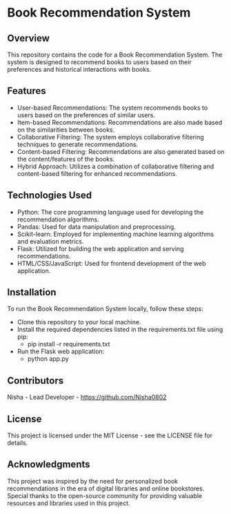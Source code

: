 # Book Recommendation System
## Overview
This repository contains the code for a Book Recommendation System. The system is designed to recommend books to users based on their preferences and historical interactions with books.

## Features
- User-based Recommendations: The system recommends books to users based on the preferences of similar users.
- Item-based Recommendations: Recommendations are also made based on the similarities between books.
- Collaborative Filtering: The system employs collaborative filtering techniques to generate recommendations.
- Content-based Filtering: Recommendations are also generated based on the content/features of the books.
- Hybrid Approach: Utilizes a combination of collaborative filtering and content-based filtering for enhanced recommendations.

## Technologies Used
- Python: The core programming language used for developing the recommendation algorithms.
- Pandas: Used for data manipulation and preprocessing.
- Scikit-learn: Employed for implementing machine learning algorithms and evaluation metrics.
- Flask: Utilized for building the web application and serving recommendations.
- HTML/CSS/JavaScript: Used for frontend development of the web application.

## Installation
To run the Book Recommendation System locally, follow these steps:
- Clone this repository to your local machine.
- Install the required dependencies listed in the requirements.txt file using pip:
  - pip install -r requirements.txt
- Run the Flask web application:
   - python app.py

## Contributors
Nisha - Lead Developer - https://github.com/Nisha0802

## License
This project is licensed under the MIT License - see the LICENSE file for details.

## Acknowledgments
This project was inspired by the need for personalized book recommendations in the era of digital libraries and online bookstores.
Special thanks to the open-source community for providing valuable resources and libraries used in this project.
